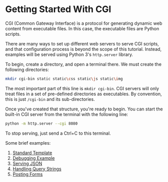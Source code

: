 # Getting Started With CGI
CGI (Common Gateway Interface) is a protocol for generating dynamic web content from executable files.
In this case, the executable files are Python scripts.

There are many ways to set up different web servers to serve CGI scripts, and that configuration process
is beyond the scope of this tutorial. Instead, examples will be served using Python 3's `http.server` library.

To begin, create a directory, and open a terminal there. We must create the following directories:

```bash
mkdir cgi-bin static static\css static\js static\img
```

The most important part of this line is `mkdir cgi-bin`. CGI servers will only treat files in a set of pre-defined
directories as executables. By convention, this is just `/cgi-bin` and its sub-directories.

Once you've created that structure, you're ready to begin. You can start the built-in CGI server from the terminal
with the following line:

```bash
python -m http.server --cgi 8080
```
To stop serving, just send a Ctrl+C to this terminal.

Some brief examples:

1. [Standard Template](cgi-bin/standard_template.py)
2. [Debugging Example](cgi-bin/how_debugging_works.py)
3. [Serving JSON](cgi-bin/serving_json.py)
4. [Handling Query Strings](cgi-bin/query_strings.py)
5. [Posting Forms](cgi-bin/handling_post.py)

